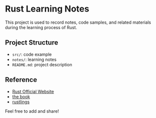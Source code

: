 # Rust Learning Notes

This project is used to record notes, code samples, and related materials during the learning process of Rust.

## Project Structure

- `src/`: code example
- `notes/`: learning notes
- `README.md`: project description

## Reference

- [Rust Official Website](https://rust-lang.org/)
- [the book](https://doc.rust-lang.org/book/)
- [rustlings](https://github.com/rust-lang/rustlings/)


Feel free to add and share!
